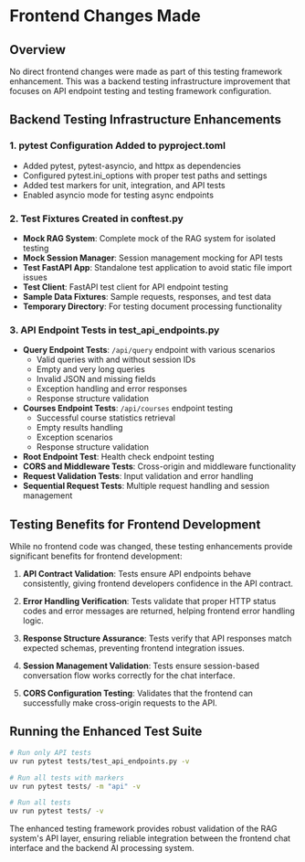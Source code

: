 # Frontend Changes Made

## Overview
No direct frontend changes were made as part of this testing framework enhancement. This was a backend testing infrastructure improvement that focuses on API endpoint testing and testing framework configuration.

## Backend Testing Infrastructure Enhancements

### 1. pytest Configuration Added to pyproject.toml
- Added pytest, pytest-asyncio, and httpx as dependencies
- Configured pytest.ini_options with proper test paths and settings
- Added test markers for unit, integration, and API tests
- Enabled asyncio mode for testing async endpoints

### 2. Test Fixtures Created in conftest.py
- **Mock RAG System**: Complete mock of the RAG system for isolated testing
- **Mock Session Manager**: Session management mocking for API tests
- **Test FastAPI App**: Standalone test application to avoid static file import issues
- **Test Client**: FastAPI test client for API endpoint testing
- **Sample Data Fixtures**: Sample requests, responses, and test data
- **Temporary Directory**: For testing document processing functionality

### 3. API Endpoint Tests in test_api_endpoints.py
- **Query Endpoint Tests**: `/api/query` endpoint with various scenarios
  - Valid queries with and without session IDs
  - Empty and very long queries
  - Invalid JSON and missing fields
  - Exception handling and error responses
  - Response structure validation
- **Courses Endpoint Tests**: `/api/courses` endpoint testing
  - Successful course statistics retrieval
  - Empty results handling
  - Exception scenarios
  - Response structure validation
- **Root Endpoint Test**: Health check endpoint testing
- **CORS and Middleware Tests**: Cross-origin and middleware functionality
- **Request Validation Tests**: Input validation and error handling
- **Sequential Request Tests**: Multiple request handling and session management

## Testing Benefits for Frontend Development

While no frontend code was changed, these testing enhancements provide significant benefits for frontend development:

1. **API Contract Validation**: Tests ensure API endpoints behave consistently, giving frontend developers confidence in the API contract.

2. **Error Handling Verification**: Tests validate that proper HTTP status codes and error messages are returned, helping frontend error handling logic.

3. **Response Structure Assurance**: Tests verify that API responses match expected schemas, preventing frontend integration issues.

4. **Session Management Validation**: Tests ensure session-based conversation flow works correctly for the chat interface.

5. **CORS Configuration Testing**: Validates that the frontend can successfully make cross-origin requests to the API.

## Running the Enhanced Test Suite

```bash
# Run only API tests
uv run pytest tests/test_api_endpoints.py -v

# Run all tests with markers
uv run pytest tests/ -m "api" -v

# Run all tests
uv run pytest tests/ -v
```

The enhanced testing framework provides robust validation of the RAG system's API layer, ensuring reliable integration between the frontend chat interface and the backend AI processing system.